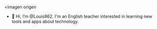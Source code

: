 <imagen origen


- 👋 Hi, I’m @Louis862. I'm an English teacher interested in learning new tools and apps about technology. 

